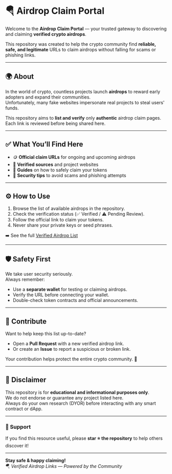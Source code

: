 # 🪂 Airdrop Claim Portal

Welcome to the **Airdrop Claim Portal** — your trusted gateway to discovering and claiming **verified crypto airdrops**.

This repository was created to help the crypto community find **reliable, safe, and legitimate** URLs to claim airdrops without falling for scams or phishing links.

---

## 🌍 About

In the world of crypto, countless projects launch **airdrops** to reward early adopters and expand their communities.  
Unfortunately, many fake websites impersonate real projects to steal users' funds.

This repository aims to **list and verify** only **authentic** airdrop claim pages.  
Each link is reviewed before being shared here.

---

## ✅ What You’ll Find Here

- 🪙 **Official claim URLs** for ongoing and upcoming airdrops  
- 🔗 **Verified sources** and project websites  
- 🧠 **Guides** on how to safely claim your tokens  
- 🚨 **Security tips** to avoid scams and phishing attempts  

---

## ⚙️ How to Use

1. Browse the list of available airdrops in the repository.  
2. Check the verification status (✅ Verified / ⚠️ Pending Review).  
3. Follow the official link to claim your tokens.  
4. Never share your private keys or seed phrases.

➡️ See the full [Verified Airdrop List](./verified-list.md)

---

## 🛡️ Safety First

We take user security seriously.  
Always remember:

- Use a **separate wallet** for testing or claiming airdrops.  
- Verify the URL before connecting your wallet.  
- Double-check token contracts and official announcements.  

---

## 💬 Contribute

Want to help keep this list up-to-date?

- Open a **Pull Request** with a new verified airdrop link.  
- Or create an **Issue** to report a suspicious or broken link.  

Your contribution helps protect the entire crypto community. 🙌

---

## 📜 Disclaimer

This repository is for **educational and informational purposes only**.  
We do not endorse or guarantee any project listed here.  
Always do your own research (DYOR) before interacting with any smart contract or dApp.

---

### 🌟 Support

If you find this resource useful, please **star ⭐ the repository** to help others discover it!

---

**Stay safe & happy claiming!**  
🪂 *Verified Airdrop Links — Powered by the Community*
